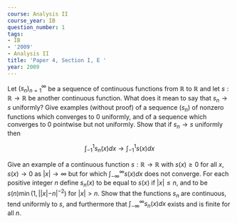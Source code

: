 ```yaml
---
course: Analysis II
course_year: IB
question_number: 1
tags:
- IB
- '2009'
- Analysis II
title: 'Paper 4, Section I, E '
year: 2009
---
```




Let $\left(s_{n}\right)_{n=1}^{\infty}$ be a sequence of continuous functions from $\mathbb{R}$ to $\mathbb{R}$ and let $s: \mathbb{R} \rightarrow \mathbb{R}$ be another continuous function. What does it mean to say that $s_{n} \rightarrow s$ uniformly? Give examples (without proof) of a sequence $\left(s_{n}\right)$ of nonzero functions which converges to 0 uniformly, and of a sequence which converges to 0 pointwise but not uniformly. Show that if $s_{n} \rightarrow s$ uniformly then

$$\int_{-1}^{1} s_{n}(x) d x \rightarrow \int_{-1}^{1} s(x) d x$$

Give an example of a continuous function $s: \mathbb{R} \rightarrow \mathbb{R}$ with $s(x) \geqslant 0$ for all $x, s(x) \rightarrow 0$ as $|x| \rightarrow \infty$ but for which $\int_{-\infty}^{\infty} s(x) d x$ does not converge. For each positive integer $n$ define $s_{n}(x)$ to be equal to $s(x)$ if $|x| \leqslant n$, and to be $s(n) \min \left(1,|| x|-n|^{-2}\right)$ for $|x|>n$. Show that the functions $s_{n}$ are continuous, tend uniformly to $s$, and furthermore that $\int_{-\infty}^{\infty} s_{n}(x) d x$ exists and is finite for all $n$.